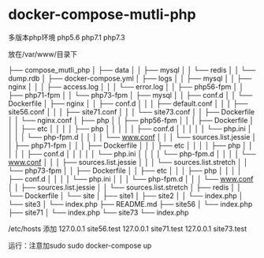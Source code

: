 # docker-compose-mutli-php
多版本php环境 php5.6 php7.1 php7.3

放在/var/www/目录下

├── compose_mutli_php
│   ├── data
│   │   ├── mysql
│   │   └── redis
│   │       └── dump.rdb
│   ├── docker-compose.yml
│   ├── logs
│   │   ├── mysql
│   │   ├── nginx
│   │   │   ├── access.log
│   │   │   └── error.log
│   │   ├── php56-fpm
│   │   ├── php71-fpm
│   │   └── php73-fpm
│   ├── mysql
│   │   ├── conf.d
│   │   └── Dockerfile
│   ├── nginx
│   │   ├── conf.d
│   │   │   ├── default.conf
│   │   │   ├── site56.conf
│   │   │   ├── site71.conf
│   │   │   └── site73.conf
│   │   ├── Dockerfile
│   │   └── nginx.conf
│   ├── php
│   │   ├── php56-fpm
│   │   │   ├── Dockerfile
│   │   │   ├── etc
│   │   │   │   ├── php
│   │   │   │   │   ├── conf.d
│   │   │   │   │   └── php.ini
│   │   │   │   └── php-fpm.d
│   │   │   │       └── www.conf
│   │   │   └── sources.list.jessie
│   │   ├── php71-fpm
│   │   │   ├── Dockerfile
│   │   │   ├── etc
│   │   │   │   ├── php
│   │   │   │   │   ├── conf.d
│   │   │   │   │   └── php.ini
│   │   │   │   └── php-fpm.d
│   │   │   │       └── www.conf
│   │   │   ├── sources.list.jessie
│   │   │   └── sources.list.stretch
│   │   └── php73-fpm
│   │       ├── Dockerfile
│   │       ├── etc
│   │       │   ├── php
│   │       │   │   ├── conf.d
│   │       │   │   └── php.ini
│   │       │   └── php-fpm.d
│   │       │       └── www.conf
│   │       ├── sources.list.jessie
│   │       └── sources.list.stretch
│   ├── redis
│   │   └── Dockerfile
│   └── site
│       ├── site1
│       ├── site2
│       │   └── index.php
│       └── site3
│           └── index.php
├── README.md
├── site56
│   └── index.php
├── site71
│   └── index.php
└── site73
    └── index.php


/etc/hosts
添加
127.0.0.1 site56.test
127.0.0.1 site71.test
127.0.0.1 site73.test


运行：注意加sudo
sudo docker-compose up
